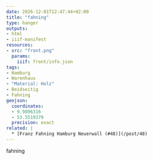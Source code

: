 ```yaml
---
date: 2026-12-01T12:47:44+02:00
title: "fahning"
type: hanger
outputs:
- html
- iiif-manifest
resources:
- src: "front.png"
  params:
    iiif: front/info.json
tags:
- Hamburg
- Warenhaus
- "Material: Holz"
- Beidseitig
- Fahning
geojson:
  coordinates:
  - 9.9896316
  - 53.5519379
  precision: exact
related: |
  * [Franz Fahning Hamburg Neuerwall (#48)](/post/48)
---
```

fahning
